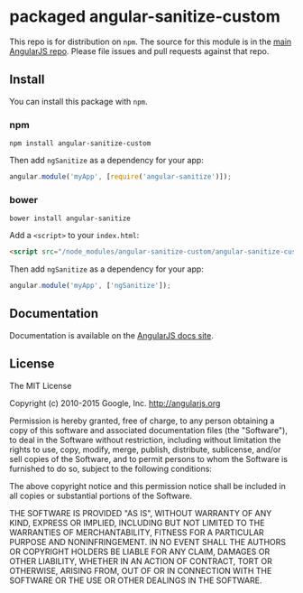 # packaged angular-sanitize-custom

This repo is for distribution on `npm`. The source for this module is in the
[main AngularJS repo](https://github.com/ssmak/angular-sanitize-custom.git).
Please file issues and pull requests against that repo.

## Install

You can install this package with `npm`.

### npm

```shell
npm install angular-sanitize-custom
```

Then add `ngSanitize` as a dependency for your app:

```javascript
angular.module('myApp', [require('angular-sanitize')]);
```

### bower

```shell
bower install angular-sanitize
```

Add a `<script>` to your `index.html`:

```html
<script src="/node_modules/angular-sanitize-custom/angular-sanitize-custom.js"></script>
```

Then add `ngSanitize` as a dependency for your app:

```javascript
angular.module('myApp', ['ngSanitize']);
```

## Documentation

Documentation is available on the
[AngularJS docs site](http://docs.angularjs.org/api/ngSanitize).

## License

The MIT License

Copyright (c) 2010-2015 Google, Inc. http://angularjs.org

Permission is hereby granted, free of charge, to any person obtaining a copy
of this software and associated documentation files (the "Software"), to deal
in the Software without restriction, including without limitation the rights
to use, copy, modify, merge, publish, distribute, sublicense, and/or sell
copies of the Software, and to permit persons to whom the Software is
furnished to do so, subject to the following conditions:

The above copyright notice and this permission notice shall be included in
all copies or substantial portions of the Software.

THE SOFTWARE IS PROVIDED "AS IS", WITHOUT WARRANTY OF ANY KIND, EXPRESS OR
IMPLIED, INCLUDING BUT NOT LIMITED TO THE WARRANTIES OF MERCHANTABILITY,
FITNESS FOR A PARTICULAR PURPOSE AND NONINFRINGEMENT. IN NO EVENT SHALL THE
AUTHORS OR COPYRIGHT HOLDERS BE LIABLE FOR ANY CLAIM, DAMAGES OR OTHER
LIABILITY, WHETHER IN AN ACTION OF CONTRACT, TORT OR OTHERWISE, ARISING FROM,
OUT OF OR IN CONNECTION WITH THE SOFTWARE OR THE USE OR OTHER DEALINGS IN
THE SOFTWARE.
